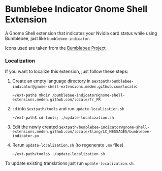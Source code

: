 # Bumblebee Indicator Gnome Shell Extension

A Gnome Shell extension that indicates your Nvidia card status while using
Bumblebee, just like `bumblebee-indicator`.

Icons used are taken from the [Bumblebee Project](https://github.com/Bumblebee-Project/bumblebee-ui)



### Localization

If you want to localize this extension, just follow these steps:

1. Create an empty language directory in `$extpath/bumblebee-indicator@gnome-shell-extensions.meden.github.com/locale`:

    `~/ext-path$ mkdir /bumblebee-indicator@gnome-shell-extensions.meden.github.com/locale/fr_FR`

2. `cd` into `$extpath/tools` and run `update-localization.sh`

    `~/ext-path$ cd tools; ./update-localization.sh`

3. Edit the newly created `$extpath/bumblebee-indicator@gnome-shell-extensions.meden.github.com/locale/$lang/LC_MESSAGES/bumblebee-indicator.po`

4. Rerun `update-localization.sh` (to regenerate `.mo` files)

    `~/ext-path/tools$ ./update-localization.sh`

To update existing translations just run `update-localization.sh`.
